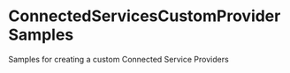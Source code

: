 ConnectedServicesCustomProviderSamples
======================================

Samples for creating a custom Connected Service Providers
